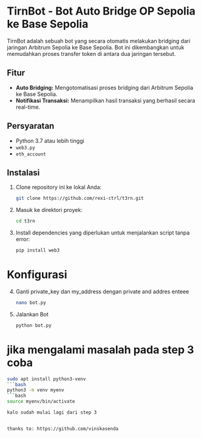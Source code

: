 # TirnBot - Bot Auto Bridge OP Sepolia ke Base Sepolia

TirnBot adalah sebuah bot yang secara otomatis melakukan bridging dari jaringan Arbitrum Sepolia ke Base Sepolia. Bot ini dikembangkan untuk memudahkan proses transfer token di antara dua jaringan tersebut.

## Fitur
- **Auto Bridging:** Mengotomatisasi proses bridging dari Arbitrum Sepolia ke Base Sepolia.
- **Notifikasi Transaksi:** Menampilkan hasil transaksi yang berhasil secara real-time.

## Persyaratan
- Python 3.7 atau lebih tinggi
- `web3.py`
- `eth_account`

## Instalasi

1. Clone repository ini ke lokal Anda:

   ```bash
   git clone https://github.com/rexi-ctrl/t3rn.git
2. Masuk ke direktori proyek:
   ```bash
   cd t3rn
3. Install dependencies yang diperlukan untuk menjalankan script tanpa error:
   ```bash
   pip install web3

# Konfigurasi

4. Ganti private_key dan my_address dengan
   private and addres enteee

   ```bash
   nano bot.py
   
5. Jalankan Bot
   
   ```bash
   python bot.py

# jika mengalami masalah pada step 3 coba

   ```bash
   sudo apt install python3-venv
   ```bash
   python3 -m venv myenv
   ```bash
   source myenv/bin/activate

kalo sudah mulai lagi dari step 3


thanks to: https://github.com/vinskasenda
